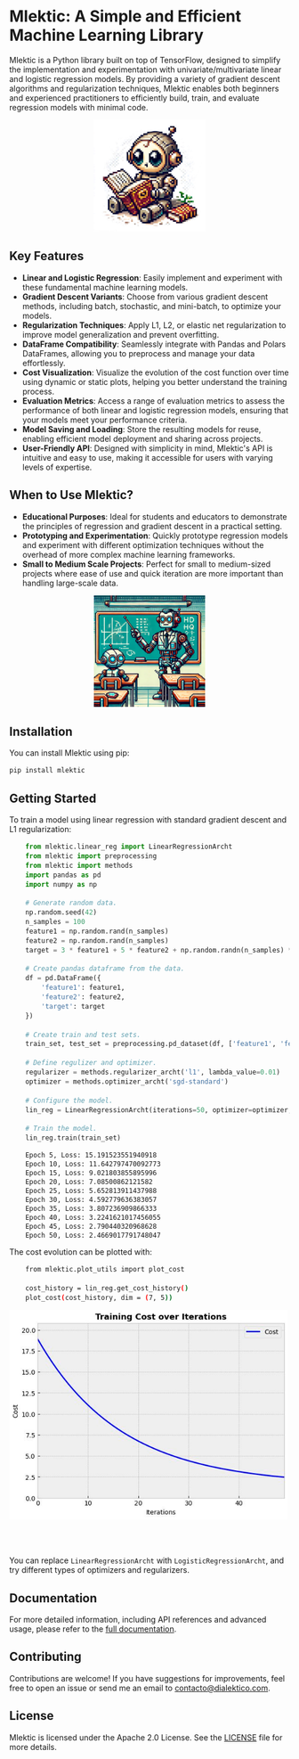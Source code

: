 # Mlektic: A Simple and Efficient Machine Learning Library

Mlektic is a Python library built on top of TensorFlow, designed to simplify the implementation and experimentation with univariate/multivariate linear and logistic regression models. By providing a variety of gradient descent algorithms and regularization techniques, Mlektic enables both beginners and experienced practitioners to efficiently build, train, and evaluate regression models with minimal code.
<p align="center">
  <img src="https://raw.githubusercontent.com/DanielDialektico/mlektic/main/files/desc-1.jpg" alt="mlektic" width="200">
</p>

## Key Features

- **Linear and Logistic Regression**: Easily implement and experiment with these fundamental machine learning models.
- **Gradient Descent Variants**: Choose from various gradient descent methods, including batch, stochastic, and mini-batch, to optimize your models.
- **Regularization Techniques**: Apply L1, L2, or elastic net regularization to improve model generalization and prevent overfitting.
- **DataFrame Compatibility**: Seamlessly integrate with Pandas and Polars DataFrames, allowing you to preprocess and manage your data effortlessly.
- **Cost Visualization**: Visualize the evolution of the cost function over time using dynamic or static plots, helping you better understand the training process.
- **Evaluation Metrics**: Access a range of evaluation metrics to assess the performance of both linear and logistic regression models, ensuring that your models meet your performance criteria.
- **Model Saving and Loading**: Store the resulting models for reuse, enabling efficient model deployment and sharing across projects.
- **User-Friendly API**: Designed with simplicity in mind, Mlektic's API is intuitive and easy to use, making it accessible for users with varying levels of expertise.

## When to Use Mlektic?

- **Educational Purposes**: Ideal for students and educators to demonstrate the principles of regression and gradient descent in a practical setting.
- **Prototyping and Experimentation**: Quickly prototype regression models and experiment with different optimization techniques without the overhead of more complex machine learning frameworks.
- **Small to Medium Scale Projects**: Perfect for small to medium-sized projects where ease of use and quick iteration are more important than handling large-scale data.
<p align="center">
  <img src="https://raw.githubusercontent.com/DanielDialektico/mlektic/main/files/desc-2.jpg" alt="mlektic" width="200">
</p>

## Installation

You can install Mlektic using pip:

```sh
pip install mlektic
```  

## Getting Started
To train a model using linear regression with standard gradient descent and L1 regularization:

```python
    from mlektic.linear_reg import LinearRegressionArcht
    from mlektic import preprocessing
    from mlektic import methods
    import pandas as pd
    import numpy as np

    # Generate random data.
    np.random.seed(42)
    n_samples = 100
    feature1 = np.random.rand(n_samples)
    feature2 = np.random.rand(n_samples)
    target = 3 * feature1 + 5 * feature2 + np.random.randn(n_samples) * 0.5

    # Create pandas dataframe from the data.
    df = pd.DataFrame({
        'feature1': feature1,
        'feature2': feature2,
        'target': target
    })

    # Create train and test sets.
    train_set, test_set = preprocessing.pd_dataset(df, ['feature1', 'feature2'], 'target', 0.8)

    # Define regulizer and optimizer.
    regularizer = methods.regularizer_archt('l1', lambda_value=0.01)
    optimizer = methods.optimizer_archt('sgd-standard')

    # Configure the model.
    lin_reg = LinearRegressionArcht(iterations=50, optimizer=optimizer, regularizer=regularizer)

    # Train the model.
    lin_reg.train(train_set)
```
```plaintext
    Epoch 5, Loss: 15.191523551940918
    Epoch 10, Loss: 11.642797470092773
    Epoch 15, Loss: 9.021803855895996
    Epoch 20, Loss: 7.08500862121582
    Epoch 25, Loss: 5.652813911437988
    Epoch 30, Loss: 4.592779636383057
    Epoch 35, Loss: 3.807236909866333
    Epoch 40, Loss: 3.2241621017456055
    Epoch 45, Loss: 2.790440320968628
    Epoch 50, Loss: 2.4669017791748047
```

The cost evolution can be plotted with:
```sh
    from mlektic.plot_utils import plot_cost

    cost_history = lin_reg.get_cost_history()
    plot_cost(cost_history, dim = (7, 5))
```

<p>
  <img src="https://raw.githubusercontent.com/DanielDialektico/mlektic/main/files/plot.jpg" alt="cost plot" width="500">
</p>
<br><br/>

You can replace `LinearRegressionArcht` with `LogisticRegressionArcht`, and try different types of optimizers and regularizers.

## Documentation
For more detailed information, including API references and advanced usage, please refer to the [full documentation](https://dialektico.com/mlektic/docs/).

## Contributing
Contributions are welcome! If you have suggestions for improvements, feel free to open an issue or send me an email to contacto@dialektico.com.

## License
Mlektic is licensed under the Apache 2.0 License. See the [LICENSE](https://github.com/DanielDialektico/mlektic/blob/main/LICENSE) file for more details. 
